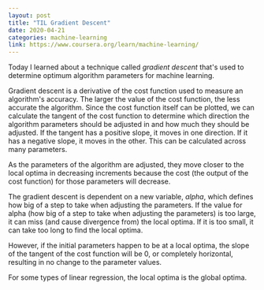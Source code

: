 ```yaml
---
layout: post
title: "TIL Gradient Descent"
date: 2020-04-21
categories: machine-learning
link: https://www.coursera.org/learn/machine-learning/
---
```


Today I learned about a technique called _gradient descent_ that's used to determine optimum algorithm parameters for machine learning.

Gradient descent is a derivative of the cost function used to measure an algorithm's accuracy.
The larger the value of the cost function, the less accurate the algorithm.
Since the cost function itself can be plotted, we can calculate the tangent of the cost function to determine which direction the algorithm parameters should be adjusted in and how much they should be adjusted.
If the tangent has a positive slope, it moves in one direction.
If it has a negative slope, it moves in the other.
This can be calculated across many parameters.  

As the parameters of the algorithm are adjusted, they move closer to the local optima in decreasing increments because the cost (the output of the cost function) for those parameters will decrease.

The gradient descent is dependent on a new variable, _alpha_, which defines how big of a step to take when adjusting the parameters.
If the value for alpha (how big of a step to take when adjusting the parameters) is too large, it can miss (and cause divergence from) the local optima.
If it is too small, it can take too long to find the local optima.

However, if the initial parameters happen to be at a local optima, the slope of the tangent of the cost function will be 0, or completely horizontal, resulting in no change to the parameter values.

For some types of linear regression, the local optima is the global optima.
